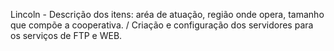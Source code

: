 Lincoln - Descrição dos itens: aréa de atuação, região onde opera, tamanho que compõe a cooperativa. / Criação e configuração dos servidores para os serviços de FTP e WEB.
